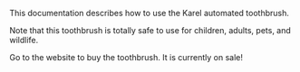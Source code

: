 This documentation describes how to use the Karel automated toothbrush.

Note that this toothbrush is totally safe to use for children, adults, pets, and wildlife.

Go to the website to buy the toothbrush. It is currently on sale!
